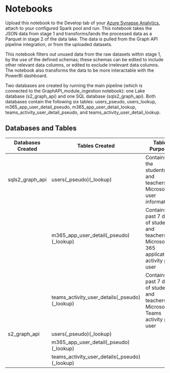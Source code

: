 # Notebooks

Upload this notebook to the Develop tab of your [Azure Synapse Analytics](https://azure.microsoft.com/en-us/services/synapse-analytics/), attach to your configured Spark pool and run. This notebook takes the JSON data from stage 1 and transforms/lands the processed data as a Parquet in stage 2 of the data lake. The data is pulled from the Graph API pipeline integration, or from the uploaded datasets.

This notebook filters out unused data from the raw datasets within stage 1, by the use of the defined schemas; these schemas can be edited to include other relevant data columns, or edited to exclude irrelevant data columns. The notebook also transforms the data to be more interactable with the PowerBI dashboard. 

Two databases are created by running the main pipeline (which is connected to the GraphAPI_module_ingestion notebook): one Lake database (s2_graph_api) and one SQL database (sqls2_graph_api). Both databases contain the following six tables: users_pseudo, users_lookup, m365_app_user_detail_pseudo, m365_app_user_detail_lookup, teams_activity_user_detail_pseudo, and teams_activity_user_detail_lookup.

## Databases and Tables
| Databases Created | Tables Created | Table Purpose | 
| --- | --- | --- |
| sqls2_graph_api | users(_pseudo)(_lookup) | Contains all the students' and teachers' Microsoft user information |
| | m365_app_user_detail(_pseudo)(_lookup) | Contains past 7 days of students' and teachers' Microsoft 365 applications activity per user |
| | teams_activity_user_details(_pseudo)(_lookup) | Contains past 7 days of students' and teachers' Microsoft Teams activity per user |
| s2_graph_api | users(_pseudo)(_lookup) | |
| | m365_app_user_detail(_pseudo)(_lookup) | |
| | teams_activity_user_details(_pseudo)(_lookup) | |

